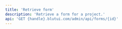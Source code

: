 ```yaml
---
title: 'Retrieve form'
description: 'Retrieve a form for a project.'
api: 'GET {handle}.blutui.com/admin/api/forms/{id}'
---
```

